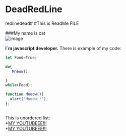 # DeadRedLine
redlinedead#
#This is ReadMe FILE

###My name is cat\
![image](https://github.com/uginuss/DeadRedLine/assets/126472864/afd9147f-f9a2-4c0a-ba3f-9faa0b69ec30)

**I`m javascript developer.** There is example of my code:
```javascript
let Food=True;

do{
   Mneow();

}
while(Food);

function Mneow(){
  alert('Mneow!!');
};



```
This is unordered list:\
*[MY YOUTUBEEE!!!](http://www.youtube.com/@uginidze)\
*[MY YOUTUBEEE!!!](http://www.youtube.com/@uginidze)



